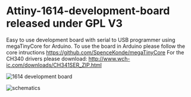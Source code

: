 # Attiny-1614-development-board released under GPL V3
Easy to use development board with serial to USB programmer using megaTinyCore for Arduino.
To use the board in Arduino please follow the core intructions
https://github.com/SpenceKonde/megaTinyCore
For the CH340 drivers please download:
http://www.wch-ic.com/downloads/CH341SER_ZIP.html

![1614 development board](https://user-images.githubusercontent.com/93215442/138928411-097d2c6d-ee03-402a-9e4b-4c13dcab94e0.png)

![schematics](https://user-images.githubusercontent.com/93215442/138928569-776b8d6e-1eaf-4e45-9624-faa8c4132b22.png)
